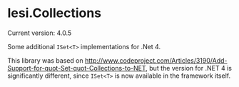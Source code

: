 Iesi.Collections
================

Current version: 4.0.5

Some additional `ISet<T>` implementations for .Net 4.

This library was based on http://www.codeproject.com/Articles/3190/Add-Support-for-quot-Set-quot-Collections-to-NET,
but the version for .NET 4 is significantly different, since `ISet<T>` is now available in the framework itself.
